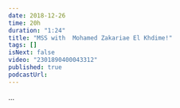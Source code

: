 ```yaml
---
date: 2018-12-26
time: 20h
duration: "1:24"
title: "MSS with  Mohamed Zakariae El Khdime!"
tags: []
isNext: false
video: "2301890400043312"
published: true
podcastUrl:
---
```


...
